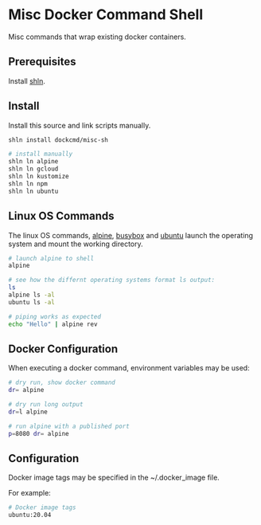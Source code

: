 # Misc Docker Command Shell

Misc commands that wrap existing docker containers.

## Prerequisites

Install [shln](https://github.com/sageify/shln).

## Install

Install this source and link scripts manually.

```bash
shln install dockcmd/misc-sh

# install manually
shln ln alpine
shln ln gcloud
shln ln kustomize
shln ln npm
shln ln ubuntu
```

## Linux OS Commands

The linux OS commands, [alpine](alpine.sh), [busybox](busybox.sh) and [ubuntu](ubuntu.sh) launch the operating system and mount the working directory.

```bash
# launch alpine to shell
alpine

# see how the differnt operating systems format ls output:
ls
alpine ls -al
ubuntu ls -al

# piping works as expected
echo "Hello" | alpine rev

```

## Docker Configuration

When executing a docker command, environment variables may be used:

```bash
# dry run, show docker command
dr= alpine

# dry run long output
dr=l alpine

# run alpine with a published port
p=8080 dr= alpine

```

## Configuration

Docker image tags may be specified in the ~/.docker_image file.

For example:

```bash
# Docker image tags
ubuntu:20.04
```